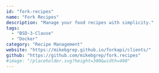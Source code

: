 ```yaml
---
id: "fork-recipes"
name: "Fork Recipes"
description: "Manage your food recipes with simplicity."
tags:
  - "BSD-3-Clause"
  - "Docker"
category: "Recipe Management"
website: "https://mikebgrep.github.io/forkapi/clients/"
github: "https://github.com/mikebgrep/fork.recipes"
#image: "/placeholder.svg?height=300&width=400"
---
```


